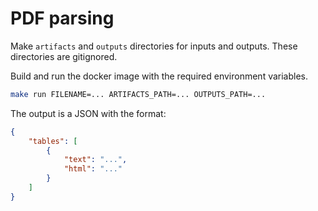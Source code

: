 # PDF parsing

Make `artifacts` and `outputs` directories for inputs and outputs. These directories are gitignored.

Build and run the docker image with the required environment variables.

```bash
make run FILENAME=... ARTIFACTS_PATH=... OUTPUTS_PATH=...
```

The output is a JSON with the format:

```json
{
    "tables": [
        {
            "text": "...",
            "html": "..."
        }
    ]
}
```
